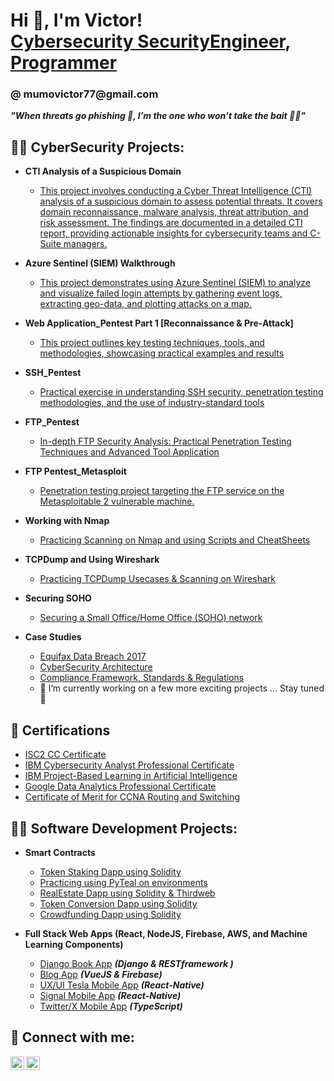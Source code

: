 <h1>Hi 👋, I'm Victor! <br/>
  <a href="">Cybersecurity SecurityEngineer</a>,
  <a href="https://github.com/Mumo01">Programmer</a>
  <h3>@ mumovictor77@gmail.com</br></h3>
  
  <b><i>"When threats go phishing 🎣, I’m the one who won’t take the bait 🙅‍♂️"</i></b>
  
<h2>👨‍💻 CyberSecurity Projects:</h2>

- <b>CTI Analysis of a Suspicious Domain</b>
  - [This project involves conducting a Cyber Threat Intelligence (CTI) analysis of a suspicious domain to assess potential threats. It covers domain reconnaissance, malware analysis, threat attribution, and risk assessment. The findings are documented in a detailed CTI report, providing actionable insights for cybersecurity teams and C-Suite managers.](https://github.com/Mumo01/)
- <b>Azure Sentinel (SIEM) Walkthrough</b>
  - [This project demonstrates using Azure Sentinel (SIEM) to analyze and visualize failed login attempts by gathering event logs, extracting geo-data, and plotting attacks on a map.](https://github.com/Mumo01/sentinel_azure)
    
- <b>Web Application_Pentest Part 1 [Reconnaissance & Pre-Attack]</b>
  - [This project outlines key testing techniques, tools, and methodologies, showcasing practical examples and results](https://github.com/Mumo01/webapp_pentest)
- <b>SSH_Pentest</b>
  - [Practical exercise in understanding SSH security, penetration testing methodologies, and the use of industry-standard tools](https://github.com/Mumo01/ssh_pentest)
- <b>FTP_Pentest</b>
  - [In-depth FTP Security Analysis: Practical Penetration Testing Techniques and Advanced Tool Application](https://github.com/Mumo01/ftp_pentest)
- <b>FTP Pentest_Metasploit</b>
  - [Penetration testing project targeting the FTP service on the Metasploitable 2 vulnerable machine.](https://github.com/Mumo01/ftppentest_metasploitable2)
- <b>Working with Nmap</b>
  - [Practicing Scanning on Nmap and using Scripts and CheatSheets](https://github.com/Mumo01/Nmap_walkthrough)
- <b>TCPDump and Using Wireshark</b>
  - [Practicing TCPDump Usecases & Scanning on Wireshark](https://github.com/Mumo01/tcpdump)
- <b>Securing SOHO</b>
  - [Securing a Small Office/Home Office (SOHO) network](https://github.com/Mumo01/soho_network)
- <b>Case Studies</b>
  - [Equifax Data Breach 2017](https://github.com/Mumo01/equifax_casestudy)
  - [CyberSecurity Architecture](https://github.com/Mumo01/cs_architecture_casestudy)
  - [Compliance Framework, Standards & Regulations](https://github.com/Mumo01/compliance_casestudy/blob/main/README.md)
  - 🔭 I’m currently working on a few more exciting projects ... Stay tuned 👀
    
<h2>📝 Certifications</h2> 

- [ISC2 CC Certificate]() 
- [IBM Cybersecurity Analyst Professional Certificate]()
- [IBM Project-Based Learning in Artificial Intelligence]()
- [Google Data Analytics Professional Certificate]()
- [Certificate of Merit for CCNA Routing and Switching]()



<h2>👨‍💻 Software Development Projects:</h2>

- <b> Smart Contracts </b>
  - [Token Staking Dapp using Solidity](https://github.com/Mumo01/token_stacking_dapp.git)
  - [Practicing using PyTeal on environments](https://github.com/Mumo01/pyteal_playground.git)
  - [RealEstate Dapp using Solidity & Thirdweb](https://github.com/Mumo01/real-estate-solidity.git)
  - [Token Conversion Dapp using Solidity](https://github.com/Mumo01/cryptPrinceWeb3.git)
  - [Crowdfunding Dapp using Solidity](https://github.com/Mumo01/CrowdFunding.git)
    
- <b>Full Stack Web Apps (React, NodeJS, Firebase, AWS, and Machine Learning Components)</b>
  - [Django Book App](https://github.com/Mumo01/djangobook.git) <b><i>(Django & RESTframework )</b></i>
  - [Blog App](https://github.com/Mumo01/blogPrince.git) <b><i>(VueJS & Firebase)</b></i>
  - [UX/UI Tesla Mobile App](https://github.com/Mumo01/TeslaAppClone.git) <b><i>(React-Native)</i></b>
  - [Signal Mobile App](https://github.com/Mumo01/SignalClone.git) <b><i>(React-Native)</i></b>
  - [Twitter/X Mobile App](https://github.com/Mumo01/TwitterClone.git) <b><i>(TypeScript)</i></b>



<h2> 🤳 Connect with me:</h2>

[<img align="left" alt="MumoVictor | LinkedIn" width="22px" src="https://cdn.jsdelivr.net/npm/simple-icons@v3/icons/linkedin.svg" />][linkedin]
[<img align="left" alt="MumoVictor | Instagram" width="22px" src="https://cdn.jsdelivr.net/npm/simple-icons@v3/icons/instagram.svg" />][Instagram]

[instagram]: https://www.instagram.com//
[linkedin]: https://www.linkedin.com/in/victor-prince-mvp19//




<!--


Here are some ideas to get you started:

- 🔭 I’m currently working on ...
- 🌱 I’m currently learning ...
- 👯 I’m looking to collaborate on ...
- 🤔 I’m looking for help with ...
- 💬 Ask me about ...
- 📫 How to reach me: ...
- 😄 Pronouns: ...
- ⚡ Fun fact: ...
-->

